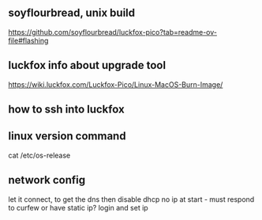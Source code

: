## soyflourbread, unix build

https://github.com/soyflourbread/luckfox-pico?tab=readme-ov-file#flashing

## luckfox info about upgrade tool
https://wiki.luckfox.com/Luckfox-Pico/Linux-MacOS-Burn-Image/

## how to ssh into luckfox


## linux version command
cat /etc/os-release



## network config
let it connect, to get the dns
then disable dhcp
no ip at start - must respond to curfew or have static ip?
login and set ip

